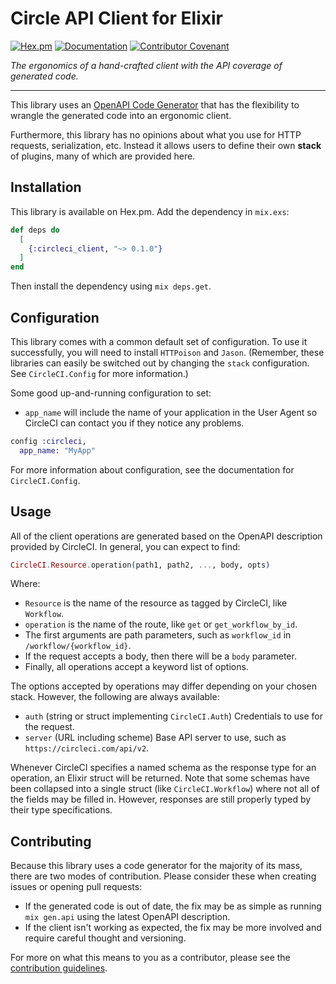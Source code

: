 # Circle API Client for Elixir

[![Hex.pm](https://img.shields.io/hexpm/v/circleci_client)](https://hex.pm/packages/circleci_client)
[![Documentation](https://img.shields.io/badge/hex-docs-blue)](https://hexdocs.pm/circleci_client)
[![Contributor Covenant](https://img.shields.io/badge/Contributor%20Covenant-2.1-4baaaa.svg)](CODE_OF_CONDUCT.md)

_The ergonomics of a hand-crafted client with the API coverage of generated code._

---

This library uses an [OpenAPI Code Generator](https://github.com/aj-foster/open-api-generator) that has the flexibility to wrangle the generated code into an ergonomic client.

Furthermore, this library has no opinions about what you use for HTTP requests, serialization, etc.
Instead it allows users to define their own **stack** of plugins, many of which are provided here.

## Installation

This library is available on Hex.pm.
Add the dependency in `mix.exs`:

```elixir
def deps do
  [
    {:circleci_client, "~> 0.1.0"}
  ]
end
```

Then install the dependency using `mix deps.get`.

## Configuration

This library comes with a common default set of configuration.
To use it successfully, you will need to install `HTTPoison` and `Jason`.
(Remember, these libraries can easily be switched out by changing the `stack` configuration.
See `CircleCI.Config` for more information.)

Some good up-and-running configuration to set:

* `app_name` will include the name of your application in the User Agent so CircleCI can contact you if they notice any problems.

```elixir
config :circleci,
  app_name: "MyApp"
```

For more information about configuration, see the documentation for `CircleCI.Config`.

## Usage

All of the client operations are generated based on the OpenAPI description provided by CircleCI.
In general, you can expect to find:

```elixir
CircleCI.Resource.operation(path1, path2, ..., body, opts)
```

Where:

* `Resource` is the name of the resource as tagged by CircleCI, like `Workflow`.
* `operation` is the name of the route, like `get` or `get_workflow_by_id`.
* The first arguments are path parameters, such as `workflow_id` in `/workflow/{workflow_id}`.
* If the request accepts a body, then there will be a `body` parameter.
* Finally, all operations accept a keyword list of options.

The options accepted by operations may differ depending on your chosen stack.
However, the following are always available:

* `auth` (string or struct implementing `CircleCI.Auth`) Credentials to use for the request.
* `server` (URL including scheme) Base API server to use, such as `https://circleci.com/api/v2`.

Whenever CircleCI specifies a named schema as the response type for an operation, an Elixir struct will be returned.
Note that some schemas have been collapsed into a single struct (like `CircleCI.Workflow`) where not all of the fields may be filled in.
However, responses are still properly typed by their type specifications.

## Contributing

Because this library uses a code generator for the majority of its mass, there are two modes of contribution.
Please consider these when creating issues or opening pull requests:

* If the generated code is out of date, the fix may be as simple as running `mix gen.api` using the latest OpenAPI description.
* If the client isn't working as expected, the fix may be more involved and require careful thought and versioning.

For more on what this means to you as a contributor, please see the [contribution guidelines](CONTRIBUTING.md).
